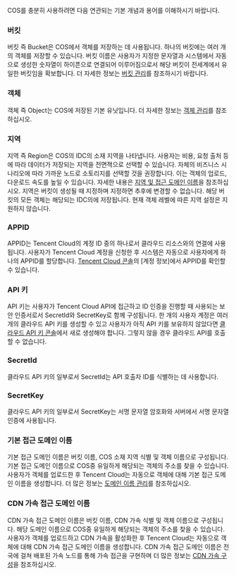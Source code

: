 COS를 충분히 사용하려면 다음 연관되는 기본 개념과 용어를 이해하시기 바랍니다.
### 버킷
버킷 즉 Bucket은 COS에서 객체를 저장하는 데 사용됩니다. 하나의 버킷에는 여러 개의 객체를 저장할 수 있습니다. 버킷 이름은 사용자가 지정한 문자열과 시스템에서 자동으로 생성한 숫자열이 하이픈으로 연결되어 이루어짐으로서 해당 버킷이 전세계에서 유일한 버킷임을 확보합니다. 더 자세한 정보는 [버킷 관리](/document/product/436/13312)를 참조하시기 바랍니다.
### 객체
객체 즉 Object는 COS에 저장된 기본 유닛입니다. 더 자세한 정보는 [객체 관리](/document/product/436/13324)를 참조하십시오.
### 지역
지역 즉 Region은 COS의 IDC의 소재 지역을 나타냅니다. 사용자는 비용, 요청 출처 등에 따라 데이터가 저장되는 지역을 전면젹으로 선택할 수 있습니다. 자체의 비즈니스 시나리오에 따라 가까운 노드로 소토리지를 선택할 것을 권장합니다. 이는 객체의 업로드, 다운로드 속도를 높일 수 있습니다. 자세한 내용은 [지역 및 접근 도메인 이름](/document/product/436/6224)을 참조하십시오.
지역은 버킷이 생성될 때 지정하며 지정하면 추후에 변경할 수 없습니다. 해당 버킷의 모든 객체는 해당되는 IDC의에 저장됩니다. 현재 객체 레벨에 따른 지역 설정은 지원하지 않습니다.
### APPID
APPID는 Tencent Cloud의 계정 ID 중의 하나로서 클라우드 리소스와의 연결에 사용됩니다. 사용자가 Tencent Cloud 계정을 신청한 후 시스템은 자동으로 사용자에게 하나의 APPID를 할당합니다. [Tencent Cloud 콘솔](https://console.cloud.tencent.com/developer)의 [계정 정보]에서 APPID를 확인할 수 있습니다.
### API 키
API 키는 사용자가 Tencent Cloud API에 접근하고 ID 인증을 진행할 때 사용되는 보안 인증서로서 SecretId와 SecretKey로 함께 구성됩니다. 한 개의 사용자 계정은 여러 개의 클라우드 API 키를 생성할 수 있고 사용자가 아직 API 키를 보유하지 않았다면 [클라우드 API 키 콘솔](https://console.cloud.tencent.com/capi)에서 새로 생성해야 합니다. 그렇지 않을 경우 클라우드 API를 호출할 수 없습니다.
### SecretId
클라우드 API 키의 일부로서 SecretId는 API 호출자 ID를 식별하는 데 사용합니다.
### SecretKey
클라우드 API 키의 일부로서 SecretKey는 서명 문자열 암호화와 서버에서 서명 문자열 인증에 사용됩니다.
### 기본 접근 도메인 이름
기본 접근 도메인 이름은 버킷 이름, COS 소재 지역 식별 및 객체 이름으로 구성됩니다. 기본 접근 도메인 이름으로 COS중 유일하게 해당되는 객체의 주소를 찾을 수 있습니다. 사용자가 객체를 업로드한 후 Tencent Cloud는 자동으로 객체에 대해 기본 접근 도메인 이름을 생성합니다. 더 많은 정보는 [도메인 이름 관리](/document/product/436/13396)를 참조하십시오.
### CDN 가속 접근 도메인 이름
CDN 가속 접근 도메인 이름은 버킷 이름, CDN 가속 식별 및 객체 이름으로 구성됩니다. 해당 도메인 이름으로 COS중 유일하게 해당되는 객체의 주소를 찾을 수 있습니다. 사용자가 객체를 업로드하고 CDN 가속을 활성화한 후 Tencent Cloud는 자동으로 객체에 대해 CDN 가속 접근 도메인 이름을 생성합니다. CDN 가속 접근 도메인 이름은 전국에 걸쳐 배포된 가속 노드를 통해 가속 접근을 구현하며 더 많은 정보는 [CDN 가속 구성](https://cloud.tencent.com/document/product/436/18424)을 참조하십시오.

